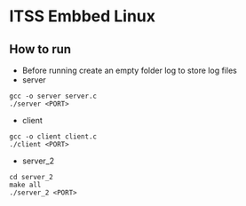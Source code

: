 # ITSS Embbed Linux

## How to run
- Before running create an empty folder log to store log files
- server
```
gcc -o server server.c
./server <PORT>
```
- client
```
gcc -o client client.c
./client <PORT>
```
- server_2
```
cd server_2
make all
./server_2 <PORT>
```
